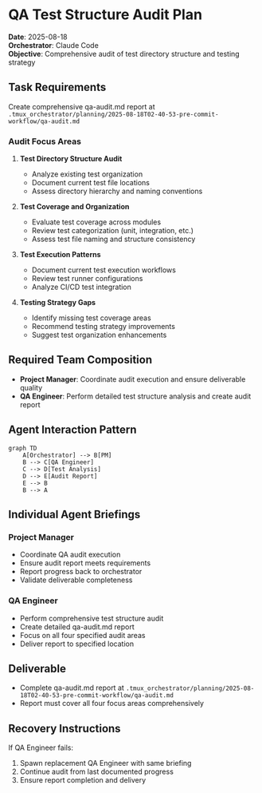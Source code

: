# QA Test Structure Audit Plan
**Date**: 2025-08-18  
**Orchestrator**: Claude Code  
**Objective**: Comprehensive audit of test directory structure and testing strategy

## Task Requirements
Create comprehensive qa-audit.md report at `.tmux_orchestrator/planning/2025-08-18T02-40-53-pre-commit-workflow/qa-audit.md`

### Audit Focus Areas
1. **Test Directory Structure Audit**
   - Analyze existing test organization
   - Document current test file locations
   - Assess directory hierarchy and naming conventions

2. **Test Coverage and Organization**
   - Evaluate test coverage across modules
   - Review test categorization (unit, integration, etc.)
   - Assess test file naming and structure consistency

3. **Test Execution Patterns**
   - Document current test execution workflows
   - Review test runner configurations
   - Analyze CI/CD test integration

4. **Testing Strategy Gaps**
   - Identify missing test coverage areas
   - Recommend testing strategy improvements
   - Suggest test organization enhancements

## Required Team Composition
- **Project Manager**: Coordinate audit execution and ensure deliverable quality
- **QA Engineer**: Perform detailed test structure analysis and create audit report

## Agent Interaction Pattern
```mermaid
graph TD
    A[Orchestrator] --> B[PM]
    B --> C[QA Engineer]
    C --> D[Test Analysis]
    D --> E[Audit Report]
    E --> B
    B --> A
```

## Individual Agent Briefings

### Project Manager
- Coordinate QA audit execution
- Ensure audit report meets requirements
- Report progress back to orchestrator
- Validate deliverable completeness

### QA Engineer
- Perform comprehensive test structure audit
- Create detailed qa-audit.md report
- Focus on all four specified audit areas
- Deliver report to specified location

## Deliverable
- Complete qa-audit.md report at `.tmux_orchestrator/planning/2025-08-18T02-40-53-pre-commit-workflow/qa-audit.md`
- Report must cover all four focus areas comprehensively

## Recovery Instructions
If QA Engineer fails:
1. Spawn replacement QA Engineer with same briefing
2. Continue audit from last documented progress
3. Ensure report completion and delivery